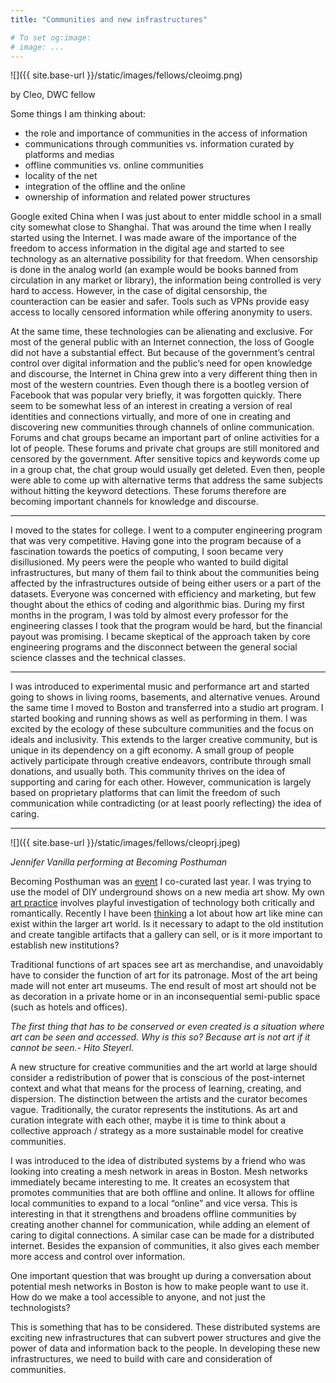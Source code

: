 ```yaml
---
title: "Communities and new infrastructures"

# To set og:image:
# image: ...
---
```

 
 ![]({{ site.base-url }}/static/images/fellows/cleoimg.png)

by Cleo, DWC fellow 


 Some things I am thinking about:
  
- the role and importance of communities in the access of information
- communications through communities vs. information curated by platforms and medias
- offline communities vs. online communities
- locality of the net
- integration of the offline and the online
- ownership of information and related power structures

Google exited China when I was just about to enter middle school in a small city somewhat close to Shanghai. That was around the time when I really started using the Internet. I was made aware of the importance of the freedom to access information in the digital age and started to see technology as an alternative possibility for that freedom. When censorship is done in the analog world (an example would be books banned from circulation in any market or library), the information being controlled is very hard to access. However, in the case of digital censorship, the counteraction can be easier and safer. Tools such as VPNs provide easy access to locally censored information while offering anonymity to users.

At the same time, these technologies can be alienating and exclusive. For most of the general public with an Internet connection, the loss of Google did not have a substantial effect. But because of the government’s central control over digital information and the public’s need for open knowledge and discourse, the Internet in China grew into a very different thing then in most of the western countries. Even though there is a bootleg version of Facebook that was popular very briefly, it was forgotten quickly. There seem to be somewhat less of an interest in creating a version of real identities and connections virtually, and more of one in creating and discovering new communities through channels of online communication. Forums and chat groups became an important part of online activities for a lot of people. These forums and private chat groups are still monitored and censored by the government. After sensitive topics and keywords come up in a group chat, the chat group would usually get deleted. Even then, people were able to come up with alternative terms that address the same subjects without hitting the keyword detections. These forums therefore are becoming important channels for knowledge and discourse.

--- 

I moved to the states for college. I went to a computer engineering program that was very competitive. Having gone into the program because of a fascination towards the poetics of computing, I soon became very disillusioned. My peers were the people who wanted to build digital infrastructures, but many of them fail to think about the communities being affected by the infrastructures outside of being either users or a part of the datasets. Everyone was concerned with efficiency and marketing, but few thought about the ethics of coding and algorithmic bias. During my first months in the program, I was told by almost every professor for the engineering classes I took that the program would be hard, but the financial payout was promising. I became skeptical of the approach taken by core engineering programs and the disconnect between the general social science classes and the technical classes.

---

I was introduced to experimental music and performance art and started going to shows in living rooms, basements, and alternative venues. Around the same time I moved to Boston and transferred into a studio art program. I started booking and running shows as well as performing in them. I was excited by the ecology of these subculture communities and the focus on ideals and inclusivity. This extends to the larger creative community, but is unique in its dependency on a gift economy. A small group of people actively participate through creative endeavors, contribute through small donations, and usually both. This community thrives on the idea of supporting and caring for each other. However, communication is largely based on proprietary platforms that can limit the freedom of such communication while contradicting (or at least poorly reflecting) the idea of caring.

---

![]({{ site.base-url }}/static/images/fellows/cleoprj.jpeg)

*Jennifer Vanilla performing at Becoming Posthuman*


Becoming Posthuman was an [event](https://www.facebook.com/events/174088576497818/) I co-curated last year. I was trying to use the model of DIY underground shows on a new media art show. My own [art practice](https://www.cleomiao.info/archive/) involves playful investigation of technology both critically and romantically. Recently I have been [thinking](https://docs.google.com/document/d/1OQQ7lqCsw5mOKZOpSKZjapr4D6AtghZNhZgfCs_jTYc/edit) a lot about how art like mine can exist within the larger art world. Is it necessary to adapt to the old institution and create tangible artifacts that a gallery can sell, or is it more important to establish new institutions? 


Traditional functions of art spaces see art as merchandise, and unavoidably have to consider the function of art for its patronage. Most of the art being made will not enter art museums. The end result of most art should not be as decoration in a private home or in an inconsequential semi-public space (such as hotels and offices).


*The first thing that has to be conserved or even created is a situation where art can be seen and accessed. Why is this so? Because art is not art if it cannot be seen.- Hito Steyerl.*

A new structure for creative communities and the art world at large should consider a redistribution of power that is conscious of the post-internet context and what that means for the process of learning, creating, and dispersion. The distinction between the artists and the curator becomes vague. Traditionally, the curator represents the institutions. As art and curation integrate with each other, maybe it is time to think about a collective approach / strategy as a more sustainable model for creative communities.

I was introduced to the idea of distributed systems by a friend who was looking into creating a mesh network in areas in Boston. Mesh networks immediately became interesting to me. It creates an ecosystem that promotes communities that are both offline and online. It allows for offline local communities to expand to a local “online” and vice versa. This is interesting in that it strengthens and broadens offline communities by creating another channel for communication, while adding an element of caring to digital connections. A similar case can be made for a distributed internet. Besides the expansion of communities, it also gives each member more access and control over information.

One important question that was brought up during a conversation about potential mesh networks in Boston is how to make people want to use it. How do we make a tool accessible to anyone, and not just the technologists?

This is something that has to be considered. These distributed systems are exciting new infrastructures that can subvert power structures and give the power of data and information back to the people. In developing these new infrastructures, we need to build with care and consideration of communities.

